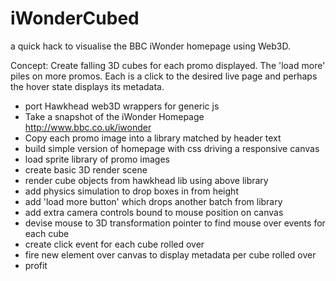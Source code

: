 iWonderCubed
============

a quick hack to visualise the BBC iWonder homepage using Web3D.

Concept: Create falling 3D cubes for each promo displayed. The 'load more' piles on more promos. Each is a click to the desired live page and perhaps the hover state displays its metadata.

* port Hawkhead web3D wrappers for generic js
* Take a snapshot of the iWonder Homepage http://www.bbc.co.uk/iwonder
* Copy each promo image into a library matched by header text
* build simple version of homepage with css driving a responsive canvas
* load sprite library of promo images
* create basic 3D render scene
* render cube objects from hawkhead lib using above library
* add physics simulation to drop boxes in from height
* add 'load more button' which drops another batch from library
* add extra camera controls bound to mouse position on canvas
* devise mouse to 3D transformation pointer to find mouse over events for each cube
* create click event for each cube rolled over
* fire new element over canvas to display metadata per cube rolled over
* profit